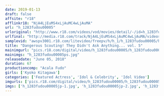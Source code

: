```yaml
---
date: 2019-01-13
draft: false
affsite: "r18"
afflinkr18: "NjA4LjEuMS4xLjAuMC4wLjAuMA"
url: "h_1283fudou00005"
urloriginal: "http://www.r18.com/videos/vod/movies/detail/-/id=h_1283fudou00005"
urlfinal: "http://media.r18.com/track/NjA4LjEuMS4xLjAuMC4wLjAuMA/videos/vod/movies/detail/-/id=h_1283fudou00005"
samplevid: "awspv3001.r18.com/litevideo/freepv/h/h_1/h_1283fudou00005/h_1283fudou00005_dmb_w.mp4"
title: "Dangerous Scouting! They Didn't Ask Anything... vol. 5"
mainimgurl: "pics.r18.com/digital/video/h_1283fudou00005/h_1283fudou00005ps.jpg"
mainimgs: "h_1283fudou00005ps.jpg"
releasedate: "June 05, 2018"
duration: 67
productioncomp: "Acala Fudo"
girls: ['Kyoko Kitagawa']
categories: ['Featured Actress', 'Idol & Celebrity', 'Idol Video']
imgurls: ['pics.r18.com/digital/video/h_1283fudou00005/h_1283fudou00005jp-1.jpg', 'pics.r18.com/digital/video/h_1283fudou00005/h_1283fudou00005jp-2.jpg', 'pics.r18.com/digital/video/h_1283fudou00005/h_1283fudou00005jp-3.jpg', 'pics.r18.com/digital/video/h_1283fudou00005/h_1283fudou00005jp-4.jpg', 'pics.r18.com/digital/video/h_1283fudou00005/h_1283fudou00005jp-5.jpg', 'pics.r18.com/digital/video/h_1283fudou00005/h_1283fudou00005jp-6.jpg', 'pics.r18.com/digital/video/h_1283fudou00005/h_1283fudou00005jp-7.jpg', 'pics.r18.com/digital/video/h_1283fudou00005/h_1283fudou00005jp-8.jpg', 'pics.r18.com/digital/video/h_1283fudou00005/h_1283fudou00005jp-9.jpg', 'pics.r18.com/digital/video/h_1283fudou00005/h_1283fudou00005jp-10.jpg', 'pics.r18.com/digital/video/h_1283fudou00005/h_1283fudou00005jp-11.jpg', 'pics.r18.com/digital/video/h_1283fudou00005/h_1283fudou00005jp-12.jpg', 'pics.r18.com/digital/video/h_1283fudou00005/h_1283fudou00005jp-13.jpg', 'pics.r18.com/digital/video/h_1283fudou00005/h_1283fudou00005jp-14.jpg', 'pics.r18.com/digital/video/h_1283fudou00005/h_1283fudou00005jp-15.jpg', 'pics.r18.com/digital/video/h_1283fudou00005/h_1283fudou00005jp-16.jpg', 'pics.r18.com/digital/video/h_1283fudou00005/h_1283fudou00005jp-17.jpg', 'pics.r18.com/digital/video/h_1283fudou00005/h_1283fudou00005jp-18.jpg', 'pics.r18.com/digital/video/h_1283fudou00005/h_1283fudou00005jp-19.jpg', 'pics.r18.com/digital/video/h_1283fudou00005/h_1283fudou00005jp-20.jpg']
imgs: ['h_1283fudou00005jp-1.jpg', 'h_1283fudou00005jp-2.jpg', 'h_1283fudou00005jp-3.jpg', 'h_1283fudou00005jp-4.jpg', 'h_1283fudou00005jp-5.jpg', 'h_1283fudou00005jp-6.jpg', 'h_1283fudou00005jp-7.jpg', 'h_1283fudou00005jp-8.jpg', 'h_1283fudou00005jp-9.jpg', 'h_1283fudou00005jp-10.jpg', 'h_1283fudou00005jp-11.jpg', 'h_1283fudou00005jp-12.jpg', 'h_1283fudou00005jp-13.jpg', 'h_1283fudou00005jp-14.jpg', 'h_1283fudou00005jp-15.jpg', 'h_1283fudou00005jp-16.jpg', 'h_1283fudou00005jp-17.jpg', 'h_1283fudou00005jp-18.jpg', 'h_1283fudou00005jp-19.jpg', 'h_1283fudou00005jp-20.jpg']
---
```

